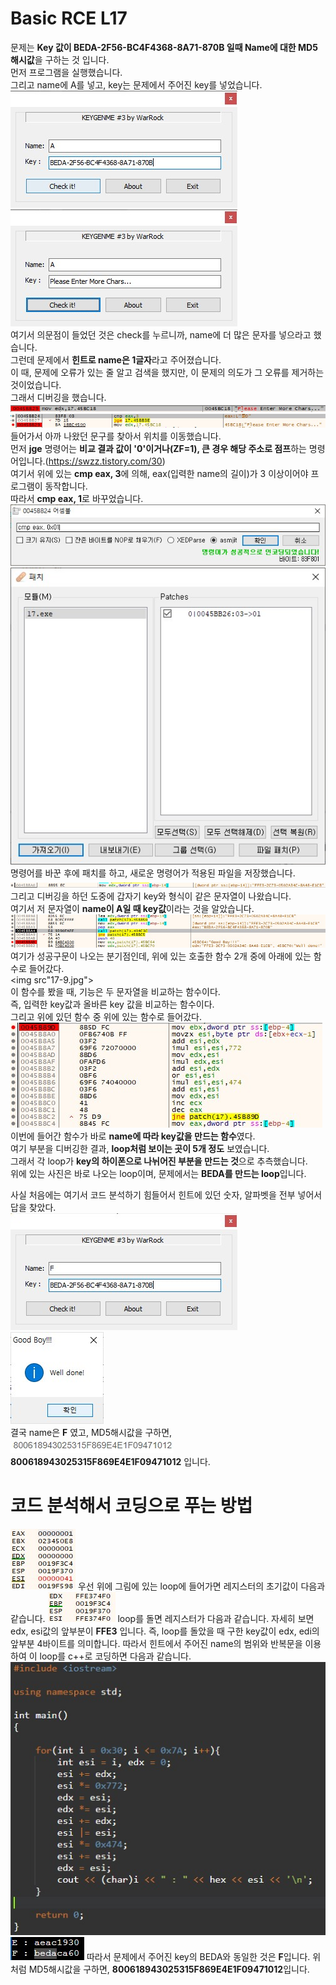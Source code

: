 # Basic RCE L17  
문제는 **Key 값이 BEDA-2F56-BC4F4368-8A71-870B 일때 Name에 대한 MD5해시값**을 구하는 것 입니다.  
먼저 프로그램을 실행했습니다.  
그리고 name에 A를 넣고, key는 문제에서 주어진 key를 넣었습니다.  
<img src="17-1.jpg"> <img src="17-2.jpg">  
여기서 의문점이 들었던 것은 check를 누르니까, name에 더 많은 문자를 넣으라고 했습니다.  
그런데 문제에서 **힌트로 name은 1글자**라고 주어졌습니다.  
이 때, 문제에 오류가 있는 줄 알고 검색을 했지만, 이 문제의 의도가 그 오류를 제거하는 것이었습니다.  
그래서 디버깅을 했습니다.  
<img src="17-3.jpg"> <img src="17-4.jpg">  
들어가서 아까 나왔던 문구를 찾아서 위치를 이동했습니다.  
먼저 **jge** 명령어는 **비교 결과 값이 '0'이거나(ZF=1), 큰 경우 해당 주소로 점프**하는 명령어입니다.(https://swzz.tistory.com/30)  
여기서 위에 있는 **cmp eax, 3**에 의해, eax(입력한 name의 길이)가 3 이상이어야 프로그램이 동작합니다.  
따라서 **cmp eax, 1**로 바꾸었습니다.  
<img src="17-5.jpg"> <img src="17-6.jpg">  
명령어를 바꾼 후에 패치를 하고, 새로운 명령어가 적용된 파일을 저장했습니다.  
<img src="17-7.jpg">  
그리고 디버깅을 하던 도중에 갑자기 key와 형식이 같은 문자열이 나왔습니다.  
여기서 저 문자열이 **name이 A일 때 key값**이라는 것을 알았습니다.  
<img src="17-8.jpg">  
여기가 성공구문이 나오는 분기점인데, 위에 있는 호출한 함수 2개 중에 아래에 있는 함수로 들어갔다.  
<img src"17-9.jpg">  
이 함수를 봤을 때, 기능은 두 문자열을 비교하는 함수이다.  
즉, 입력한 key값과 올바른 key 값을 비교하는 함수이다.  
그리고 위에 있던 함수 중 위에 있는 함수로 들어갔다.  
<img src="17-10.jpg">  
이번에 들어간 함수가 바로 **name에 따라 key값을 만드는 함수**였다.  
여기 부분을 디버깅한 결과, **loop처럼 보이는 곳이 5개 정도** 보였습니다.  
그래서 각 loop가 **key의 하이폰으로 나뉘어진 부분을 만드는 것**으로 추측했습니다.  
위에 있는 사진은 바로 나오는 loop이며, 문제에서는 **BEDA를 만드는 loop**입니다.  
  
사실 처음에는 여기서 코드 분석하기 힘들어서 힌트에 있던 숫자, 알파벳을 전부 넣어서 답을 찾았다.  
<img src="17-11.jpg"> <img src="17-12.jpg">  
결국 name은 **F** 였고, MD5해시값을 구하면,  
<img src="17-17.jpg">  
**800618943025315F869E4E1F09471012** 입니다.  
  
# 코드 분석해서 코딩으로 푸는 방법  
<img src="17-13.jpg">  
우선 위에 그림에 있는 loop에 들어가면 레지스터의 초기값이 다음과 같습니다.  
<img src="17-14.jpg">  
loop를 돌면 레지스터가 다음과 같습니다.  
자세히 보면 edx, esi값의 앞부분이 <b>FFE3</b> 입니다.  
즉, loop를 돌았을 때 구한 key값이 edx, edi의 앞부분 4바이트를 의미합니다.  
따라서 힌트에서 주어진 name의 범위와 반복문을 이용하여 이 loop를 c++로 코딩하면 다음과 같습니다.  
<img src="17-15.jpg"> <img src="17-16.jpg">  
따라서 문제에서 주어진 key의 BEDA와 동일한 것은 <b>F</b>입니다.  
위처럼 MD5해시값을 구하면, <b>800618943025315F869E4E1F09471012</b>입니다.  



